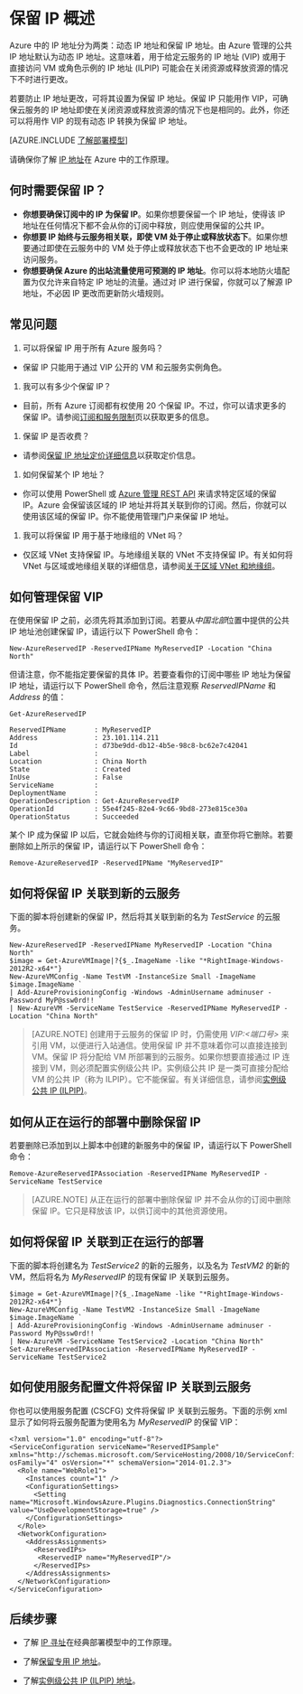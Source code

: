 <properties 
   pageTitle="保留 IP | Azure"
   description="了解保留 IP 以及如何对其进行管理"
   services="virtual-network"
   documentationCenter="na"
   authors="telmosampaio"
   manager="carmonm"
   editor="tysonn" />
<tags
	ms.service="virtual-network"
	ms.date="02/10/2016"
	wacn.date="03/17/2016"/>

# 保留 IP 概述
Azure 中的 IP 地址分为两类：动态 IP 地址和保留 IP 地址。由 Azure 管理的公共 IP 地址默认为动态 IP 地址。这意味着，用于给定云服务的 IP 地址 (VIP) 或用于直接访问 VM 或角色示例的 IP 地址 (ILPIP) 可能会在关闭资源或释放资源的情况下不时进行更改。

若要防止 IP 地址更改，可将其设置为保留 IP 地址。保留 IP 只能用作 VIP，可确保云服务的 IP 地址即使在关闭资源或释放资源的情况下也是相同的。此外，你还可以将用作 VIP 的现有动态 IP 转换为保留 IP 地址。

[AZURE.INCLUDE [了解部署模型](../includes/learn-about-deployment-models-classic-include.md)]

请确保你了解 [IP 地址](/documentation/articles/virtual-network-ip-addresses-overview-classic)在 Azure 中的工作原理。

## 何时需要保留 IP？
- **你想要确保订阅中的 IP 为保留 IP**。如果你想要保留一个 IP 地址，使得该 IP 地址在任何情况下都不会从你的订阅中释放，则应使用保留的公共 IP。  
- **你想要 IP 始终与云服务相关联，即使 VM 处于停止或释放状态下**。如果你想要通过即使在云服务中的 VM 处于停止或释放状态下也不会更改的 IP 地址来访问服务。
- **你想要确保 Azure 的出站流量使用可预测的 IP 地址**。你可以将本地防火墙配置为仅允许来自特定 IP 地址的流量。通过对 IP 进行保留，你就可以了解源 IP 地址，不必因 IP 更改而更新防火墙规则。

## 常见问题
1. 可以将保留 IP 用于所有 Azure 服务吗？  
  - 保留 IP 只能用于通过 VIP 公开的 VM 和云服务实例角色。
1. 我可以有多少个保留 IP？  
  - 目前，所有 Azure 订阅都有权使用 20 个保留 IP。不过，你可以请求更多的保留 IP。请参阅[订阅和服务限制](/documentation/articles/azure-subscription-service-limits)页以获取更多的信息。
1. 保留 IP 是否收费？ 
  - 请参阅[保留 IP 地址定价详细信息](/pricing/details/reserved-ip-addresses)以获取定价信息。
1. 如何保留某个 IP 地址？ 
  - 你可以使用 PowerShell 或 [Azure 管理 REST API](https://msdn.microsoft.com/zh-cn/library/azure/dn722420.aspx) 来请求特定区域的保留 IP。Azure 会保留该区域的 IP 地址并将其关联到你的订阅。然后，你就可以使用该区域的保留 IP。你不能使用管理门户来保留 IP 地址。
1. 我可以将保留 IP 用于基于地缘组的 VNet 吗？ 
  - 仅区域 VNet 支持保留 IP。与地缘组关联的 VNet 不支持保留 IP。有关如何将 VNet 与区域或地缘组关联的详细信息，请参阅[关于区域 VNet 和地缘组](/documentation/articles/virtual-networks-migrate-to-regional-vnet)。 

## 如何管理保留 VIP

在使用保留 IP 之前，必须先将其添加到订阅。若要从*中国北部*位置中提供的公共 IP 地址池创建保留 IP，请运行以下 PowerShell 命令：

	New-AzureReservedIP -ReservedIPName MyReservedIP -Location "China North"

但请注意，你不能指定要保留的具体 IP。若要查看你的订阅中哪些 IP 地址为保留 IP 地址，请运行以下 PowerShell 命令，然后注意观察 *ReservedIPName* 和 *Address* 的值：

	Get-AzureReservedIP

	ReservedIPName       : MyReservedIP
	Address              : 23.101.114.211
	Id                   : d73be9dd-db12-4b5e-98c8-bc62e7c42041
	Label                : 
	Location             : China North
	State                : Created
	InUse                : False
	ServiceName          : 
	DeploymentName       : 
	OperationDescription : Get-AzureReservedIP
	OperationId          : 55e4f245-82e4-9c66-9bd8-273e815ce30a
	OperationStatus      : Succeeded

某个 IP 成为保留 IP 以后，它就会始终与你的订阅相关联，直至你将它删除。若要删除如上所示的保留 IP，请运行以下 PowerShell 命令：

	Remove-AzureReservedIP -ReservedIPName "MyReservedIP"

## 如何将保留 IP 关联到新的云服务
下面的脚本将创建新的保留 IP，然后将其关联到新的名为 *TestService* 的云服务。

	New-AzureReservedIP -ReservedIPName MyReservedIP -Location "China North"
	$image = Get-AzureVMImage|?{$_.ImageName -like "*RightImage-Windows-2012R2-x64*"}
	New-AzureVMConfig -Name TestVM -InstanceSize Small -ImageName $image.ImageName `
	| Add-AzureProvisioningConfig -Windows -AdminUsername adminuser -Password MyP@ssw0rd!! `
	| New-AzureVM -ServiceName TestService -ReservedIPName MyReservedIP -Location "China North"

>[AZURE.NOTE] 创建用于云服务的保留 IP 时，仍需使用 *VIP:&lt;端口号>* 来引用 VM，以便进行入站通信。使用保留 IP 并不意味着你可以直接连接到 VM。保留 IP 将分配给 VM 所部署到的云服务。如果你想要直接通过 IP 连接到 VM，则必须配置实例级公共 IP。实例级公共 IP 是一类可直接分配给 VM 的公共 IP（称为 ILPIP）。它不能保留。有关详细信息，请参阅[实例级公共 IP (ILPIP)](/documentation/articles/virtual-networks-instance-level-public-ip)。

## 如何从正在运行的部署中删除保留 IP
若要删除已添加到以上脚本中创建的新服务中的保留 IP，请运行以下 PowerShell 命令：

	Remove-AzureReservedIPAssociation -ReservedIPName MyReservedIP -ServiceName TestService

>[AZURE.NOTE] 从正在运行的部署中删除保留 IP 并不会从你的订阅中删除保留 IP。它只是释放该 IP，以供订阅中的其他资源使用。

## 如何将保留 IP 关联到正在运行的部署
下面的脚本将创建名为 *TestService2* 的新的云服务，以及名为 *TestVM2* 的新的 VM，然后将名为 *MyReservedIP* 的现有保留 IP 关联到云服务。

	$image = Get-AzureVMImage|?{$_.ImageName -like "*RightImage-Windows-2012R2-x64*"}
	New-AzureVMConfig -Name TestVM2 -InstanceSize Small -ImageName $image.ImageName `
	| Add-AzureProvisioningConfig -Windows -AdminUsername adminuser -Password MyP@ssw0rd!! `
	| New-AzureVM -ServiceName TestService2 -Location "China North"
	Set-AzureReservedIPAssociation -ReservedIPName MyReservedIP -ServiceName TestService2

## 如何使用服务配置文件将保留 IP 关联到云服务
你也可以使用服务配置 (CSCFG) 文件将保留 IP 关联到云服务。下面的示例 xml 显示了如何将云服务配置为使用名为 *MyReservedIP* 的保留 VIP：
	
	<?xml version="1.0" encoding="utf-8"?>
	<ServiceConfiguration serviceName="ReservedIPSample" xmlns="http://schemas.microsoft.com/ServiceHosting/2008/10/ServiceConfiguration" osFamily="4" osVersion="*" schemaVersion="2014-01.2.3">
	  <Role name="WebRole1">
	    <Instances count="1" />
	    <ConfigurationSettings>
	      <Setting name="Microsoft.WindowsAzure.Plugins.Diagnostics.ConnectionString" value="UseDevelopmentStorage=true" />
	    </ConfigurationSettings>
	  </Role>
	  <NetworkConfiguration>
	    <AddressAssignments>
	      <ReservedIPs>
	       <ReservedIP name="MyReservedIP"/>
	      </ReservedIPs>
	    </AddressAssignments>
	  </NetworkConfiguration>
	</ServiceConfiguration>

## 后续步骤

- 了解 [IP 寻址](/documentation/articles/virtual-network-ip-addresses-overview-classic)在经典部署模型中的工作原理。

- 了解[保留专用 IP 地址](/documentation/articles/virtual-networks-reserved-private-ip)。

- 了解[实例级公共 IP (ILPIP) 地址](/documentation/articles/virtual-networks-instance-level-public-ip)。

<!---HONumber=Mooncake_0307_2016-->